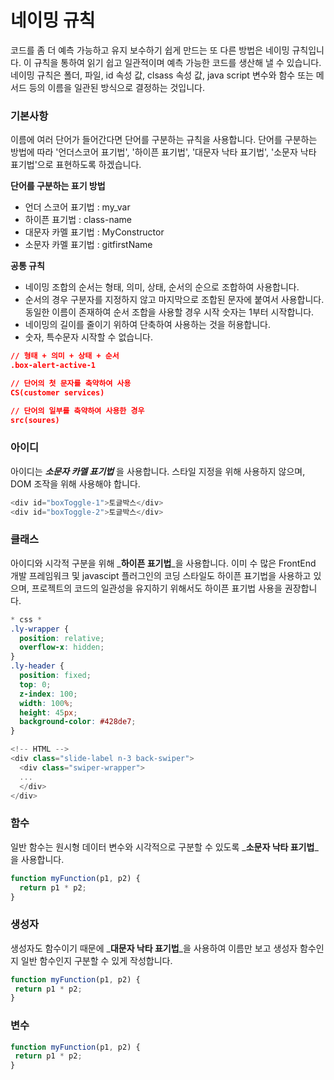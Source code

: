 # 네이밍 규칙

코드를 좀 더 예측 가능하고 유지 보수하기 쉽게 만드는 또 다른 방법은 네이밍 규칙입니다. 이 규칙을 통하여 읽기 쉽고 일관적이며 예측 가능한 코드를 생산해 낼 수 있습니다. 네이밍 규칙은 폴더, 파일, id 속성 값, clsass 속성 값, java script 변수와 함수 또는 메서드 등의 이름을 일관된 방식으로 결정하는 것입니다.


### 기본사항

이름에 여러 단어가 들어간다면 단어를 구분하는 규칙을 사용합니다. 단어를 구분하는 방법에 따라 '언더스코어 표기법', '하이픈 표기법', '대문자 낙타 표기법', '소문자 낙타 표기법'으로 표현하도록 하겠습니다. 

**단어를 구분하는 표기 방법**
* 언더 스코어 표기법 : my_var
* 하이픈 표기법 : class-name
* 대문자 카멜 표기법 : MyConstructor
* 소문자 카멜 표기법 : gitfirstName

**공통 규칙** 

* 네이밍 조합의 순서는 형태, 의미, 상태, 순서의 순으로 조합하여 사용합니다.
* 순서의 경우 구분자를 지정하지 않고 마지막으로 조합된 문자에 붙여서 사용합니다. 동일한 이름이 존재하여 순서 조합을 사용할 경우 시작 숫자는 1부터 시작합니다.
* 네이밍의 길이를 줄이기 위하여 단축하여 사용하는 것을 허용합니다. 
* 숫자, 특수문자 시작할 수 없습니다.


```json
// 형태 + 의미 + 상태 + 순서
.box-alert-active-1

// 단어의 첫 문자를 축약하여 사용
CS(customer services)

// 단어의 일부를 축약하여 사용한 경우
src(soures) 

```

### 아이디

아이디는 _**소문자 카멜 표기법**_ 을 사용합니다. 스타일 지정을 위해 사용하지 않으며, DOM 조작을 위해 사용해야 합니다.

```javascript
<div id="boxToggle-1">토글박스</div>
<div id="boxToggle-2">토글박스</div>
```

### 클래스
아이디와 시각적 구분을 위해 _**하이픈 표기법**_을 사용합니다. 이미 수 많은 FrontEnd 개발 프레임워크 및 javascipt 플러그인의 코딩 스타일도 하이픈 표기법을 사용하고 있으며, 프로젝트의 코드의 일관성을 유지하기 위해서도 하이픈 표기법 사용을 권장합니다.

```css
* css *
.ly-wrapper {
  position: relative;
  overflow-x: hidden;
}
.ly-header {
  position: fixed;
  top: 0;
  z-index: 100;
  width: 100%;
  height: 45px;
  background-color: #428de7;
}
```
```javascript
<!-- HTML -->
<div class="slide-label n-3 back-swiper">
  <div class="swiper-wrapper">
  ...
  </div>
</div>
```

### 함수

일반 함수는 원시형 데이터 변수와 시각적으로 구분할 수 있도록 _**소문자 낙타 표기법**_을 사용합니다.

```javascript
function myFunction(p1, p2) {
  return p1 * p2;
}

```

### 생성자

생성자도 함수이기 때문에 _**대문자 낙타 표기법**_을 사용하여 이름만 보고 생성자 함수인지 일반 함수인지 구분할 수 있게 작성합니다.

```javascript
function myFunction(p1, p2) {
 return p1 * p2;
}
```

### 변수

```javascript
function myFunction(p1, p2) {
 return p1 * p2;
}
```




